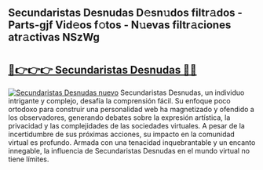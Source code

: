 ## Secundaristas Desnudas D𝚎sn𝚞dos filtr𝚊dos - Parts-gjf Vid𝚎os f𝚘tos - N𝚞evas filtr𝚊ciones atr𝚊ctivas NSzWg

# <h2><a href="http://mb2yxe.tromn.icu/?c=Secundaristas+Desnudas">🔗👉👉👉 Secundaristas Desnudas 🔗🔗</a></h2>

[![Secundaristas Desnudas nuevo](https://i.imgur.com/pEAQMta.gif)](http://mb2yxe.tromn.icu/?c=Secundaristas+Desnudas)
Secundaristas Desnudas, un individuo intrigante y complejo, desafía la comprensión fácil. Su enfoque poco ortodoxo para construir una personalidad web ha magnetizado y ofendido a los observadores, generando debates sobre la expresión artística, la privacidad y las complejidades de las sociedades virtuales. A pesar de la incertidumbre de sus próximas acciones, su impacto en la comunidad virtual es profundo. Armada con una tenacidad inquebrantable y un encanto innegable, la influencia de Secundaristas Desnudas en el mundo virtual no tiene límites.
